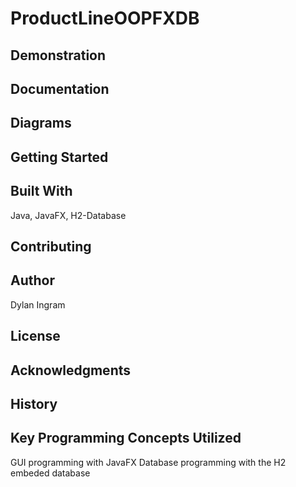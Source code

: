 # ProductLineOOPFXDB

## Demonstration

## Documentation

## Diagrams

## Getting Started

## Built With
Java, JavaFX, H2-Database

## Contributing

## Author
Dylan Ingram
## License

## Acknowledgments

## History

## Key Programming Concepts Utilized
GUI programming with JavaFX
Database programming with the H2 embeded database
